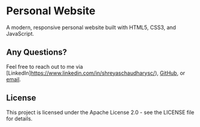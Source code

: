 # Personal Website

A modern, responsive personal website built with HTML5, CSS3, and JavaScript.


## Any Questions?

Feel free to reach out to me via [LinkedIn]https://www.linkedin.com/in/shreyaschaudharysc/), [GitHub](https://github.com/shreyas463), or [email](mailto:shreyasc@cpp.edu).
## License

This project is licensed under the Apache License 2.0 - see the LICENSE file for details.
